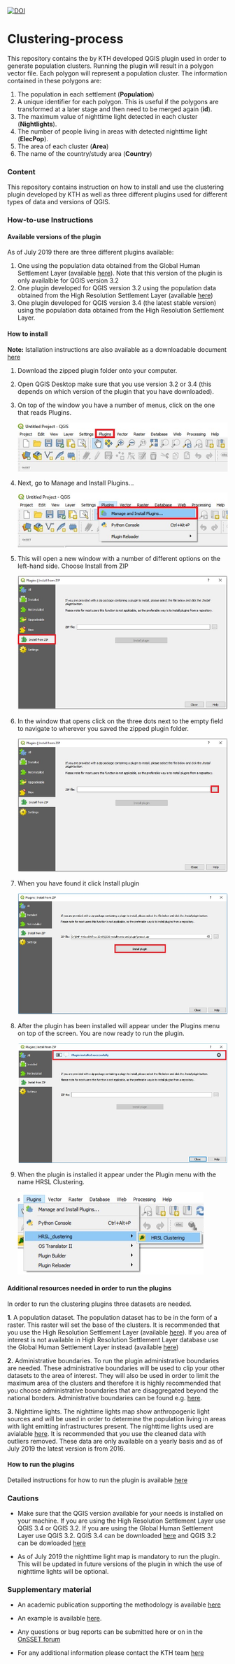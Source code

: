 [![DOI](https://zenodo.org/badge/197186462.svg)](https://zenodo.org/badge/latestdoi/197186462)

# Clustering-process

This repository contains the by KTH developed QGIS plugin used in order to generate population clusters. Running the plugin will result in a polygon vector file. Each polygon will represent a population cluster. The information contained in these polygons are: 

1. The population in each settlement (**Population**)
2. A unique identifier for each polygon. This is useful if the polygons are transformed at a later stage and then need to be merged again (**id**).
3. The maximum value of nighttime light detected in each cluster (**Nightlights**).
4. The number of people living in areas with detected nighttime light (**ElecPop**).
5. The area of each cluster (**Area**)
6. The name of the country/study area (**Country**)

### Content

This repository contains instruction on how to install and use the clustering plugin developed by KTH as well as three different plugins used for different types of data and versions of QGIS.

### How-to-use Instructions 

#### Available versions of the plugin
As of July 2019 there are three different plugins available:

  1. One using the population data obtained from the Global Human Settlement Layer (available [here](https://ghsl.jrc.ec.europa.eu/)). Note that this version of the plugin is only availalble for QGIS version 3.2
  2. One plugin developed for QGIS version 3.2 using the population data obtained from the High Resolution Settlement Layer (available [here](https://data.humdata.org/organization/facebook?sort=metadata_modifieddesc&page=1&q=&ext_page_size=25#dataset-filter-start))
  3. One plugin developed for QGIS version 3.4 (the latest stable version) using the population data obtained from the High Resolution Settlement Layer.

#### How to install

**Note:** Istallation instructions are also available as a downloadable document [here](Instructions/Installation%20of%20plugin.docx)

1.	Download the zipped plugin folder onto your computer.
2.	Open QGIS Desktop make sure that you use version 3.2 or 3.4 (this depends on which version of the plugin that you have downloaded). 
3.	On top of the window you have a number of menus, click on the one that reads Plugins.

	![image1](assets/installation/img/image1.jpg)

4.	Next, go to Manage and Install Plugins…

	![image2](assets/installation/img/image2.jpg)


5.	This will open a new window with a number of different options on the left-hand side. Choose Install from ZIP
 	
	![image3](assets/installation/img/image3.jpg)


6.	In the window that opens click on the three dots next to the empty field to navigate to wherever you saved the zipped plugin folder.
	
	![image4](assets/installation/img/image4.jpg)

7.	When you have found it click Install plugin
 	
	![image5](assets/installation/img/image5.jpg)

8.	After the plugin has been installed will appear under the Plugins menu on top of the screen. You are now ready to run the plugin.
	
	![image6](assets/installation/img/image6.jpg)

8.	When the plugin is installed it appear under the Plugin menu with the name HRSL Clustering.
	
	![image7](assets/installation/img/image7.jpg)
	
#### Additional resources needed in order to run the plugins
In order to run the clustering plugins three datasets are needed. 

**1**.  A population dataset. The population dataset has to be in the form of a raster. This raster will set the base of 	the clusters. It is recommended that you use the High Resolution Settlement Layer (available [here](https://data.humdata.org/organization/facebook)). If you area of interest is not available in High Resolution Settlement Layer database use the Global Human Settlement Layer instead (available [here](https://ghsl.jrc.ec.europa.eu/))

**2.**  Administrative boundaries. To run the plugin administrative boundaries are needed. These administrative boundaries will be used to clip your other datasets to the area of interest. They will also be used in order to limit the maximum area of the clusters and therefore it is highly recommended that you choose administrative boundaries that are disaggregated beyond the national borders. Administrative boundaries can be found e.g. [here](https://gadm.org/).

**3.** Nighttime lights. The nighttime lights map show anthropogenic light sources and will be used in order to determine the population living in areas with light emitting infrastructures present. The nighttime lights used are avialable [here](https://eogdata.mines.edu/download_dnb_composites.html). It is recommended that you use the cleaned data with outliers removed. These data are only available on a yearly basis and as of July 2019 the latest version is from 2016.
 
#### How to run the plugins

Detailed instructions for how to run the plugin is available [here](Instructions/How%20to%20run%20the%20clustering%20plugin.docx)


### Cautions

* Make sure that the QGIS version available for your needs is installed on your machine. If you are using the High Resolution Settlement Layer use QGIS 3.4 or QGIS 3.2. If you are using the Global Human Settlement Layer use QGIS 3.2. QGIS 3.4 can be downloaded [here](https://qgis.org/en/site/forusers/download.html) and QGIS 3.2 can be dowloaded [here](http://download.osgeo.org/qgis/)

* As of July 2019 the nighttime light map is mandatory to run the plugin. This will be updated in future versions of the plugin in which the use of nighttime lights will be optional.

### Supplementary material

* An academic publication supporting the methodology is available [here](https://www.mdpi.com/1996-1073/12/7/1395)

* An example is available [here](Equatorial%20Guinea%20example%20case).

* Any questions or bug reports can be submitted here or on in the [OnSSET forum](https://groups.google.com/forum/m/#!forum/onsset)

* For any additional information please contact the KTH team [here](http://www.onsset.org/contact--forum.html)
